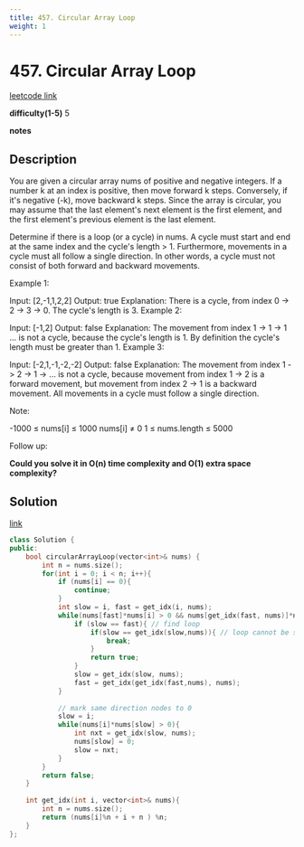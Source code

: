 ```yaml
---
title: 457. Circular Array Loop
weight: 1
---
```

# 457. Circular Array Loop

[leetcode link](https://leetcode.com/problems/circular-array-loop/)

**difficulty(1-5)** 
5

**notes**   


## Description

You are given a circular array nums of positive and negative integers. If a number k at an index is positive, then move forward k steps. Conversely, if it's negative (-k), move backward k steps. Since the array is circular, you may assume that the last element's next element is the first element, and the first element's previous element is the last element.

Determine if there is a loop (or a cycle) in nums. A cycle must start and end at the same index and the cycle's length > 1. Furthermore, movements in a cycle must all follow a single direction. In other words, a cycle must not consist of both forward and backward movements.

 

Example 1:

Input: [2,-1,1,2,2]
Output: true
Explanation: There is a cycle, from index 0 -> 2 -> 3 -> 0. The cycle's length is 3.
Example 2:

Input: [-1,2]
Output: false
Explanation: The movement from index 1 -> 1 -> 1 ... is not a cycle, because the cycle's length is 1. By definition the cycle's length must be greater than 1.
Example 3:

Input: [-2,1,-1,-2,-2]
Output: false
Explanation: The movement from index 1 -> 2 -> 1 -> ... is not a cycle, because movement from index 1 -> 2 is a forward movement, but movement from index 2 -> 1 is a backward movement. All movements in a cycle must follow a single direction.
 

Note:

-1000 ≤ nums[i] ≤ 1000
nums[i] ≠ 0
1 ≤ nums.length ≤ 5000
 

Follow up:

**Could you solve it in O(n) time complexity and O(1) extra space complexity?**

## Solution
[link](https://leetcode.com/problems/circular-array-loop/discuss/94148/Java-SlowFast-Pointer-Solution)

```c++
class Solution {
public:
    bool circularArrayLoop(vector<int>& nums) {
        int n = nums.size(); 
        for(int i = 0; i < n; i++){
            if (nums[i] == 0){
                continue;
            }
            int slow = i, fast = get_idx(i, nums);
            while(nums[fast]*nums[i] > 0 && nums[get_idx(fast, nums)]*nums[i] > 0){
                if (slow == fast){ // find loop
                    if(slow == get_idx(slow,nums)){ // loop cannot be size 1
                        break;
                    }
                    return true;
                }
                slow = get_idx(slow, nums);
                fast = get_idx(get_idx(fast,nums), nums);
            }
            
            // mark same direction nodes to 0
            slow = i;
            while(nums[i]*nums[slow] > 0){
                int nxt = get_idx(slow, nums);
                nums[slow] = 0;
                slow = nxt;
            }
        }
        return false;
    }
    
    int get_idx(int i, vector<int>& nums){
        int n = nums.size();
        return (nums[i]%n + i + n ) %n;
    }
};
```